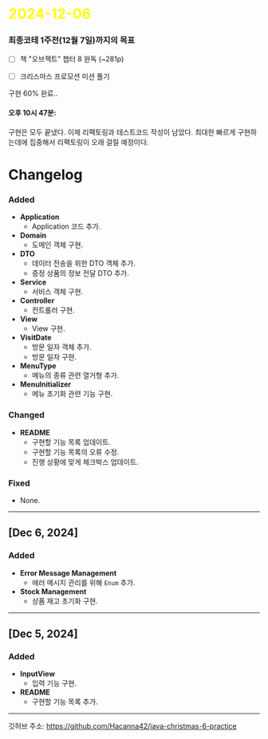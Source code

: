 # <span style="color:yellow">2024-12-06</span>
### 최종코테 1주전(12월 7일)까지의 목표
- [ ] 책 "오브젝트" 챕터 8 완독 (~281p)
- [ ] 크리스마스 프로모션 미션 풀기


구현 60% 완료..

#### 오후 10시 47분:
구현은 모두 끝냈다. 이제 리팩토링과 테스트코드 작성이 남았다.
최대한 빠르게 구현하는데에 집중해서 리팩토링이 오래 걸릴 예정이다.

# Changelog

### Added
- **Application**
  - Application 코드 추가.
- **Domain**
  - 도메인 객체 구현.
- **DTO**
  - 데이터 전송을 위한 DTO 객체 추가.
  - 증정 상품의 정보 전달 DTO 추가.
- **Service**
  - 서비스 객체 구현.
- **Controller**
  - 컨트롤러 구현.
- **View**
  - View 구현.
- **VisitDate**
  - 방문 일자 객체 추가.
  - 방문 일자 구현.
- **MenuType**
  - 메뉴의 종류 관련 열거형 추가.
- **MenuInitializer**
  - 메뉴 초기화 관련 기능 구현.

### Changed
- **README**
  - 구현할 기능 목록 업데이트.
  - 구현할 기능 목록의 오류 수정.
  - 진행 상황에 맞게 체크박스 업데이트.

### Fixed
- None.

---

## [Dec 6, 2024]

### Added
- **Error Message Management**
  - 에러 메시지 관리를 위해 `Enum` 추가.
- **Stock Management**
  - 상품 재고 초기화 구현.

---

## [Dec 5, 2024]

### Added
- **InputView**
  - 입력 기능 구현.
- **README**
  - 구현할 기능 목록 추가.

---





깃허브 주소: https://github.com/Hacanna42/java-christmas-6-practice